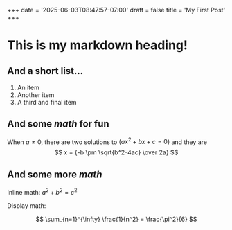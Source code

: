 +++
date = '2025-06-03T08:47:57-07:00'
draft = false
title = 'My First Post'
+++

# This is my markdown heading!

## And a short list...
1.  An item
2.  Another item
3.  A third and final item

## And some *math* for fun

When $a \ne 0$, there are two solutions to $(ax^2 + bx + c = 0)$ and they are
$$ x = {-b \pm \sqrt{b^2-4ac} \over 2a} $$

## And some more *math*

Inline math: $a^2 + b^2 = c^2$

Display math:

$$
\sum_{n=1}^{\infty} \frac{1}{n^2} = \frac{\pi^2}{6}
$$
